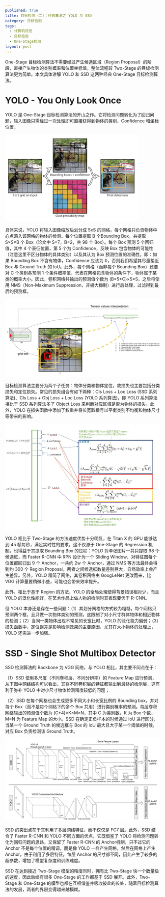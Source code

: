 ```yaml
---
published: true
title: 目标检测（二）：经典算法之 YOLO 与 SSD
category: 目标检测
tags: 
  - 计算机视觉
  - 目标检测
  - One-Stage检测
layout: post
---
```


One-Stage 目标检测算法不需要经过产生候选区域（Region Proposal）的阶段，直接产生物体的类别概率和位置坐标值，整体流程较 Two-Stage 的目标检测算法更为简单。本文具体讲解 YOLO 和 SSD 这两种经典 One-Stage 目标检测算法。

# YOLO - You Only Look Once

YOLO 是 One-Stage 目标检测算法的开山之作。它将检测问题转化为了回归问题，输入图像只需经过一次处理即可直接获得到物体的类别、Confidence 和坐标位置。

<img src="https://raw.githubusercontent.com/DimanShen/dimanshen.github.io/master/_posts/image/目标检测（二）/0.png" alt="0" style="zoom:60%;" />

具体来说，YOLO 将输入图像缩放后划分成 SxS 的网格，每个网格只负责物体中心点落入该网格的物体的检测。每个位置提取 B 个Bounding Box，共提取 S×S×B 个 Box（论文中 S=7，B=2，共 98 个 Box）。每个 Box 预测 5 个回归值，其中 4 个表征位置，第 5 个为 Confidence，反映 Box 包含物体的可能性（注意这里不区分物体的具体类别）以及其认为 Box 预测位置的准确性。即：如果 Bounding Box 不含有物体，Confidence 应该为 0，否则我们希望其尽量接近 Box 与 Ground Truth 的 IoU。此外，每个网格（而非每个 Bounding Box）还要对 C 个类别各预测 1 个条件概率值，代表在网格包含物体的条件下，物体属于某类的概率大小。因此，卷积网络共输出的预测值个数为 (B×5+C)×S×S，之后将使用 NMS（Non-Maximum Suppression，非极大抑制）进行后处理，过滤得到最后的预测框。

<img src="https://raw.githubusercontent.com/DimanShen/dimanshen.github.io/master/_posts/image/目标检测（二）/1.jpeg" alt="0" style="zoom:60%;" />

目标检测算法主要分为两个子任务：物体分类和物体定位，故损失也主要包括分类损失和定位损失。常见的损失组合有如下两种：Cls Loss + Loc Loss (SSD 系列算法)、Cls Loss + Obj Loss + Loc Loss (YOLO 系列算法)，即 YOLO 系列算法相比于 SSD 系列算法多了 Object Loss 来判断对应区域是否为物体的损失。此外，YOLO 在损失函数中添加了权重并将长宽取根号以平衡类别不均衡和物体尺寸等带来的影响。

<img src="https://raw.githubusercontent.com/DimanShen/dimanshen.github.io/master/_posts/image/目标检测（二）/2.jpeg" alt="0" style="zoom:60%;" />

YOLO 相比于 Two-Stage 的方法速度优势十分明显，在 Titan X 的 GPU  能够达到 45 帧每秒，满足实时性的要求。这不仅源于 One-Stage 的 Regression 机制，也得益于其提取 Bounding Box 的过程：YOLO 对单张图片一共只提取 98 个候选框，而 Faster R-CNN 中 RPN 设计为一个 Sliding Window，对特征图每个位置都回归出 9 个 Anchor，一共约 2w 个 Anchor，通过 NMS 等方法最终会得到约 300 个 Region Proposal，两者之间候选框数量差别巨大，自然效率上会产生差异。另外，YOLO 精简了网络，其卷积网络由 GoogLeNet 更改而来，比 VGG 计算量要稍微小些，可能也会带来效率提升。

此外，相比于基于 Region 的方法，YOLO 的全局处理使得背景错误相对少，而且 YOLO 的泛化性能好，在艺术作品上做人物的检测时其表现要优于 R-CNN。

但 YOLO 本身还是存在一些问题：（1）其划分网格的方式较为粗糙，每个网格只预测两个框，且只做一次物体类别的预测，这限制了对小尺寸群体物体和相近物体的检测；（2）当同一类物体出现不常见的长宽比时，YOLO 的泛化能力偏弱；（3）损失函数中，定位误差是影响检测效果的主要原因，尤其在大小物体的处理上，YOLO 还需进一步加强。

# SSD - Single Shot Multibox Detector

SSD 检测算法的 Backbone 为 VGG 网络，与 YOLO 相比，其主要不同点在于：

（1）SSD 使用多尺度（不同卷积层、不同分辨率）的 Feature Map 进行预测，从下图中网络结构可以看出，其将不同卷积层的特征都输出到最终的检测层，这有利于弥补 YOLO 中对小尺寸物体检测精度较低的问题；

（2）SSD 在每个网格也会生成更多不同大小和长宽比例的 Bounding box，并对每个 Box（而不是每个网格下的多个 Box 共用）进行类别概率的预测。每层卷积网络输出的预测值个数为 (C+4)×K×M×N，其中 C 为类别数，K 为 Box 个数，M×N 为 Feature Map 的大小。SSD 在确定正负样本的时候通过 IoU 进行区分，当某一个 Ground Truth 的候选框与 Box 的 IoU 最大且大于某一个阈值的时候，对应 Box 负责检测该 Ground Truth。

<img src="https://raw.githubusercontent.com/DimanShen/dimanshen.github.io/master/_posts/image/目标检测（二）/3.png" alt="0" style="zoom:60%;" />

SSD 的突出点在于其利用了多层网络特征，而不仅仅是 FC7 层。此外，SSD 结合了 Faster R-CNN 和 YOLO 不同方面的优点，它既借鉴了 YOLO 将检测问题转化为回归问题的思路，又保留了 Faster R-CNN 的 Anchor机制，只不过它的 Anchor 不是每个位置的精调，而是像 YOLO 一样产生网格，然后在网格上产生 Anchor。由于利用了多层特征，每层 Anchor 的尺寸都不同，因此产生了较多的超参数，增加了模型复杂度和训练难度。

SSD 在达到接近 Two-Stage 模型的精度同时，拥有比 Two-Stage 快一个数量级的速度，因此后续有很多 One-Stage 的工作都基于 SSD 展开。此外，Two-Stage 和 One-Stage 的模型也都在互相借鉴并吸收彼此的长处，随着目标检测算法的发展，两者的界限变得越来越模糊。